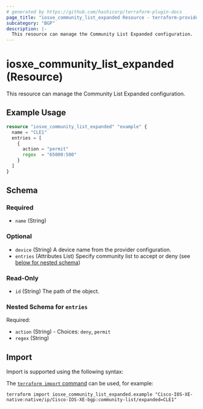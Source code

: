 ```yaml
---
# generated by https://github.com/hashicorp/terraform-plugin-docs
page_title: "iosxe_community_list_expanded Resource - terraform-provider-iosxe"
subcategory: "BGP"
description: |-
  This resource can manage the Community List Expanded configuration.
---
```


# iosxe_community_list_expanded (Resource)

This resource can manage the Community List Expanded configuration.

## Example Usage

```terraform
resource "iosxe_community_list_expanded" "example" {
  name = "CLE1"
  entries = [
    {
      action = "permit"
      regex  = "65000:500"
    }
  ]
}
```

<!-- schema generated by tfplugindocs -->
## Schema

### Required

- `name` (String)

### Optional

- `device` (String) A device name from the provider configuration.
- `entries` (Attributes List) Specify community list to accept or deny (see [below for nested schema](#nestedatt--entries))

### Read-Only

- `id` (String) The path of the object.

<a id="nestedatt--entries"></a>
### Nested Schema for `entries`

Required:

- `action` (String) - Choices: `deny`, `permit`
- `regex` (String)

## Import

Import is supported using the following syntax:

The [`terraform import` command](https://developer.hashicorp.com/terraform/cli/commands/import) can be used, for example:

```shell
terraform import iosxe_community_list_expanded.example "Cisco-IOS-XE-native:native/ip/Cisco-IOS-XE-bgp:community-list/expanded=CLE1"
```
